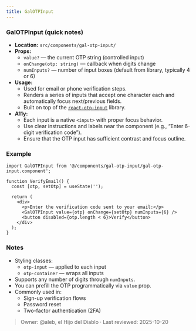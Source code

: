 ```yaml
---
title: GalOTPInput
---
```


### GalOTPInput (quick notes)
- **Location:** `src/components/gal-otp-input/`
- **Props:**
  - `value?` — the current OTP string (controlled input)
  - `onChange(otp: string)` — callback when digits change
  - `numInputs?` — number of input boxes (default from library, typically 4 or 6)
- **Usage:**
  - Used for email or phone verification steps.
  - Renders a series of inputs that accept one character each and automatically focus next/previous fields.
  - Built on top of the [`react-otp-input`](https://www.npmjs.com/package/react-otp-input) library.
- **A11y:**
  - Each input is a native `<input>` with proper focus behavior.
  - Use clear instructions and labels near the component (e.g., “Enter 6-digit verification code”).
  - Ensure that the OTP input has sufficient contrast and focus outline.

### Example
```tsx
import GalOTPInput from '@/components/gal-otp-input/gal-otp-input.component';

function VerifyEmail() {
  const [otp, setOtp] = useState('');

  return (
    <div>
      <p>Enter the verification code sent to your email:</p>
      <GalOTPInput value={otp} onChange={setOtp} numInputs={6} />
      <button disabled={otp.length < 6}>Verify</button>
    </div>
  );
}
```



### Notes
- Styling classes:
    - `otp-input` — applied to each input
    - `otp-container` — wraps all inputs
- Supports any number of digits through `numInputs`.
- You can prefill the OTP programmatically via `value` prop.
- Commonly used in:
    - Sign-up verification flows
    - Password reset
    - Two-factor authentication (2FA)

> Owner: @aleb, el Hijo del Diablo · Last reviewed: 2025-10-20